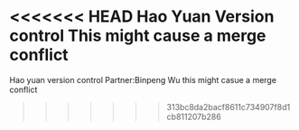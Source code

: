 <<<<<<< HEAD
Hao Yuan Version control
This might cause a merge conflict
=======
Hao yuan version control    Partner:Binpeng Wu     this might casue a merge conflict
>>>>>>> 313bc8da2bacf8611c734907f8d1cb811207b286
